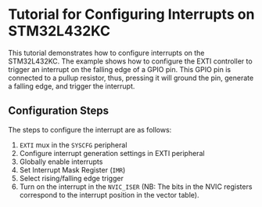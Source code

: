 # Tutorial for Configuring Interrupts on STM32L432KC

This tutorial demonstrates how to configure interrupts on the STM32L432KC.
The example shows how to configure the EXTI controller to trigger an interrupt on the falling edge of a GPIO pin.
This GPIO pin is connected to a pullup resistor, thus, pressing it will ground the pin, generate a falling edge, and trigger the interrupt.

## Configuration Steps

The steps to configure the interrupt are as follows:

1.   `EXTI` mux in the `SYSCFG` peripheral
2.   Configure interrupt generation settings in EXTI peripheral
3.   Globally enable interrupts
4.   Set Interrupt Mask Register (`IMR`)
5.   Select rising/falling edge trigger
6.   Turn on the interrupt in the `NVIC_ISER` (NB: The bits in the NVIC registers correspond to the interrupt position in the vector table).
